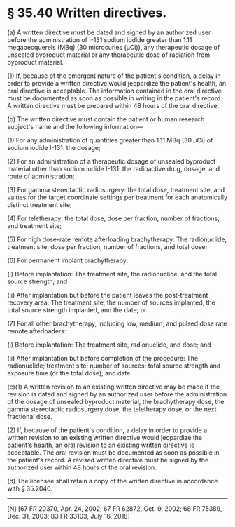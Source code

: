 # § 35.40   Written directives.

(a) A written directive must be dated and signed by an authorized user before the administration of I-131 sodium iodide greater than 1.11 megabecquerels (MBq) (30 microcuries (µCi)), any therapeutic dosage of unsealed byproduct material or any therapeutic dose of radiation from byproduct material. 


(1) If, because of the emergent nature of the patient's condition, a delay in order to provide a written directive would jeopardize the patient's health, an oral directive is acceptable. The information contained in the oral directive must be documented as soon as possible in writing in the patient's record. A written directive must be prepared within 48 hours of the oral directive. 






(b) The written directive must contain the patient or human research subject's name and the following information— 


(1) For any administration of quantities greater than 1.11 MBq (30 µCi) of sodium iodide I-131: the dosage; 


(2) For an administration of a therapeutic dosage of unsealed byproduct material other than sodium iodide I-131: the radioactive drug, dosage, and route of administration; 


(3) For gamma stereotactic radiosurgery: the total dose, treatment site, and values for the target coordinate settings per treatment for each anatomically distinct treatment site; 


(4) For teletherapy: the total dose, dose per fraction, number of fractions, and treatment site; 


(5) For high dose-rate remote afterloading brachytherapy: The radionuclide, treatment site, dose per fraction, number of fractions, and total dose;


(6) For permanent implant brachytherapy:


(i) Before implantation: The treatment site, the radionuclide, and the total source strength; and


(ii) After implantation but before the patient leaves the post-treatment recovery area: The treatment site, the number of sources implanted, the total source strength implanted, and the date; or


(7) For all other brachytherapy, including low, medium, and pulsed dose rate remote afterloaders:


(i) Before implantation: The treatment site, radionuclide, and dose; and


(ii) After implantation but before completion of the procedure: The radionuclide; treatment site; number of sources; total source strength and exposure time (or the total dose); and date.




(c)(1) A written revision to an existing written directive may be made if the revision is dated and signed by an authorized user before the administration of the dosage of unsealed byproduct material, the brachytherapy dose, the gamma stereotactic radiosurgery dose, the teletherapy dose, or the next fractional dose. 


(2) If, because of the patient's condition, a delay in order to provide a written revision to an existing written directive would jeopardize the patient's health, an oral revision to an existing written directive is acceptable. The oral revision must be documented as soon as possible in the patient's record. A revised written directive must be signed by the authorized user within 48 hours of the oral revision. 


(d) The licensee shall retain a copy of the written directive in accordance with § 35.2040. 



---

[N] [67 FR 20370, Apr. 24, 2002; 67 FR 62872, Oct. 9, 2002; 68 FR 75389, Dec. 31, 2003; 83 FR 33103, July 16, 2018]




